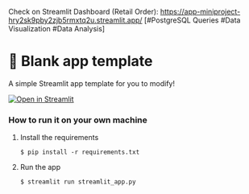Check on Streamlit Dashboard (Retail Order): https://app-miniproject-hry2sk9pby2zjb5rmxtq2u.streamlit.app/
               [#PostgreSQL Queries #Data Visualization #Data Analysis]
# 🎈 Blank app template

A simple Streamlit app template for you to modify!

[![Open in Streamlit](https://static.streamlit.io/badges/streamlit_badge_black_white.svg)](https://blank-app-template.streamlit.app/)

### How to run it on your own machine

1. Install the requirements

   ```
   $ pip install -r requirements.txt
   ```

2. Run the app

   ```
   $ streamlit run streamlit_app.py
   ```
